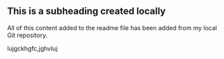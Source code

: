 ## This is a subheading created locally

All of this content added to the readme file has been added from my local Git repository.


lujgckhgfc,jghvluj
